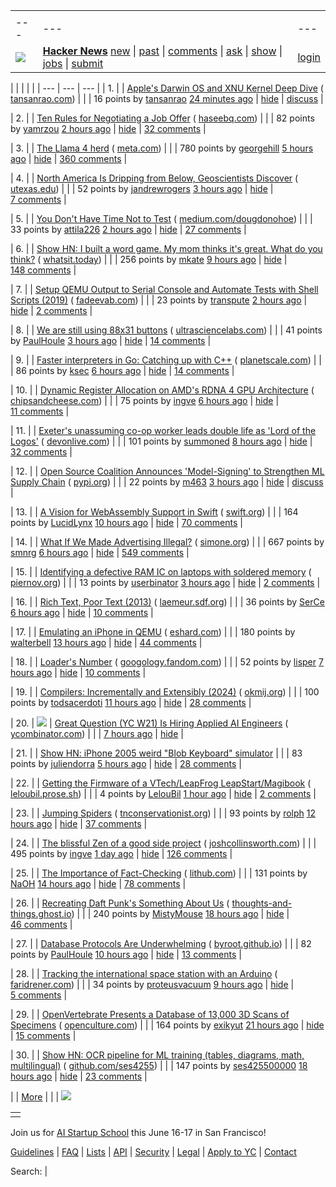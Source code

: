 |     |     |     |
| --- | --- | --- |
| |     |     |     |
| --- | --- | --- |
| [![](https://news.ycombinator.com/y18.svg)](https://news.ycombinator.com/) | **[Hacker News](https://news.ycombinator.com/news)** [new](https://news.ycombinator.com/newest) \| [past](https://news.ycombinator.com/front) \| [comments](https://news.ycombinator.com/newcomments) \| [ask](https://news.ycombinator.com/ask) \| [show](https://news.ycombinator.com/show) \| [jobs](https://news.ycombinator.com/jobs) \| [submit](https://news.ycombinator.com/submit) | [login](https://news.ycombinator.com/login?goto=news) | |

| |     |     |     |
| --- | --- | --- |
| 1. |  | [Apple's Darwin OS and XNU Kernel Deep Dive](https://tansanrao.com/blog/2025/04/xnu-kernel-and-darwin-evolution-and-architecture/) ( [tansanrao.com](https://news.ycombinator.com/from?site=tansanrao.com)) |
|  | 16 points by [tansanrao](https://news.ycombinator.com/user?id=tansanrao) [24 minutes ago](https://news.ycombinator.com/item?id=43597778) \| [hide](https://news.ycombinator.com/hide?id=43597778&goto=news) \| [discuss](https://news.ycombinator.com/item?id=43597778) |

| 2. |  | [Ten Rules for Negotiating a Job Offer](https://haseebq.com/my-ten-rules-for-negotiating-a-job-offer/) ( [haseebq.com](https://news.ycombinator.com/from?site=haseebq.com)) |
|  | 82 points by [yamrzou](https://news.ycombinator.com/user?id=yamrzou) [2 hours ago](https://news.ycombinator.com/item?id=43596864) \| [hide](https://news.ycombinator.com/hide?id=43596864&goto=news) \| [32 comments](https://news.ycombinator.com/item?id=43596864) |

| 3. |  | [The Llama 4 herd](https://ai.meta.com/blog/llama-4-multimodal-intelligence/) ( [meta.com](https://news.ycombinator.com/from?site=meta.com)) |
|  | 780 points by [georgehill](https://news.ycombinator.com/user?id=georgehill) [5 hours ago](https://news.ycombinator.com/item?id=43595585) \| [hide](https://news.ycombinator.com/hide?id=43595585&goto=news) \| [360 comments](https://news.ycombinator.com/item?id=43595585) |

| 4. |  | [North America Is Dripping from Below, Geoscientists Discover](https://www.jsg.utexas.edu/news/2025/04/north-america-is-dripping-from-below-geoscientists-discover/) ( [utexas.edu](https://news.ycombinator.com/from?site=utexas.edu)) |
|  | 52 points by [jandrewrogers](https://news.ycombinator.com/user?id=jandrewrogers) [3 hours ago](https://news.ycombinator.com/item?id=43596546) \| [hide](https://news.ycombinator.com/hide?id=43596546&goto=news) \| [7 comments](https://news.ycombinator.com/item?id=43596546) |

| 5. |  | [You Don't Have Time Not to Test](https://medium.com/@DougDonohoe/you-dont-have-time-not-to-test-e82bda121d64) ( [medium.com/dougdonohoe](https://news.ycombinator.com/from?site=medium.com/dougdonohoe)) |
|  | 33 points by [attila226](https://news.ycombinator.com/user?id=attila226) [2 hours ago](https://news.ycombinator.com/item?id=43563039) \| [hide](https://news.ycombinator.com/hide?id=43563039&goto=news) \| [27 comments](https://news.ycombinator.com/item?id=43563039) |

| 6. |  | [Show HN: I built a word game. My mom thinks it's great. What do you think?](https://www.whatsit.today/) ( [whatsit.today](https://news.ycombinator.com/from?site=whatsit.today)) |
|  | 256 points by [mkate](https://news.ycombinator.com/user?id=mkate) [9 hours ago](https://news.ycombinator.com/item?id=43593789) \| [hide](https://news.ycombinator.com/hide?id=43593789&goto=news) \| [148 comments](https://news.ycombinator.com/item?id=43593789) |

| 7. |  | [Setup QEMU Output to Serial Console and Automate Tests with Shell Scripts (2019)](https://fadeevab.com/how-to-setup-qemu-output-to-console-and-automate-using-shell-script/) ( [fadeevab.com](https://news.ycombinator.com/from?site=fadeevab.com)) |
|  | 23 points by [transpute](https://news.ycombinator.com/user?id=transpute) [2 hours ago](https://news.ycombinator.com/item?id=43597187) \| [hide](https://news.ycombinator.com/hide?id=43597187&goto=news) \| [2 comments](https://news.ycombinator.com/item?id=43597187) |

| 8. |  | [We are still using 88x31 buttons](https://ultrasciencelabs.com/lab-notes/why-we-are-still-using-88x31-buttons) ( [ultrasciencelabs.com](https://news.ycombinator.com/from?site=ultrasciencelabs.com)) |
|  | 41 points by [PaulHoule](https://news.ycombinator.com/user?id=PaulHoule) [3 hours ago](https://news.ycombinator.com/item?id=43596570) \| [hide](https://news.ycombinator.com/hide?id=43596570&goto=news) \| [14 comments](https://news.ycombinator.com/item?id=43596570) |

| 9. |  | [Faster interpreters in Go: Catching up with C++](https://planetscale.com/blog/faster-interpreters-in-go-catching-up-with-cpp) ( [planetscale.com](https://news.ycombinator.com/from?site=planetscale.com)) |
|  | 86 points by [ksec](https://news.ycombinator.com/user?id=ksec) [6 hours ago](https://news.ycombinator.com/item?id=43595283) \| [hide](https://news.ycombinator.com/hide?id=43595283&goto=news) \| [14 comments](https://news.ycombinator.com/item?id=43595283) |

| 10. |  | [Dynamic Register Allocation on AMD's RDNA 4 GPU Architecture](https://chipsandcheese.com/p/dynamic-register-allocation-on-amds) ( [chipsandcheese.com](https://news.ycombinator.com/from?site=chipsandcheese.com)) |
|  | 75 points by [ingve](https://news.ycombinator.com/user?id=ingve) [6 hours ago](https://news.ycombinator.com/item?id=43595223) \| [hide](https://news.ycombinator.com/hide?id=43595223&goto=news) \| [11 comments](https://news.ycombinator.com/item?id=43595223) |

| 11. |  | [Exeter's unassuming co-op worker leads double life as 'Lord of the Logos'](https://www.devonlive.com/whats-on/whats-on-news/exeters-unassuming-co-op-worker-10039941) ( [devonlive.com](https://news.ycombinator.com/from?site=devonlive.com)) |
|  | 101 points by [summoned](https://news.ycombinator.com/user?id=summoned) [8 hours ago](https://news.ycombinator.com/item?id=43594396) \| [hide](https://news.ycombinator.com/hide?id=43594396&goto=news) \| [32 comments](https://news.ycombinator.com/item?id=43594396) |

| 12. |  | [Open Source Coalition Announces 'Model-Signing' to Strengthen ML Supply Chain](https://pypi.org/project/model-signing/) ( [pypi.org](https://news.ycombinator.com/from?site=pypi.org)) |
|  | 22 points by [m463](https://news.ycombinator.com/user?id=m463) [3 hours ago](https://news.ycombinator.com/item?id=43596543) \| [hide](https://news.ycombinator.com/hide?id=43596543&goto=news) \| [discuss](https://news.ycombinator.com/item?id=43596543) |

| 13. |  | [A Vision for WebAssembly Support in Swift](https://forums.swift.org/t/pitch-a-vision-for-webassembly-support-in-swift/79060) ( [swift.org](https://news.ycombinator.com/from?site=swift.org)) |
|  | 164 points by [LucidLynx](https://news.ycombinator.com/user?id=LucidLynx) [10 hours ago](https://news.ycombinator.com/item?id=43593596) \| [hide](https://news.ycombinator.com/hide?id=43593596&goto=news) \| [70 comments](https://news.ycombinator.com/item?id=43593596) |

| 14. |  | [What If We Made Advertising Illegal?](https://simone.org/advertising/) ( [simone.org](https://news.ycombinator.com/from?site=simone.org)) |
|  | 667 points by [smnrg](https://news.ycombinator.com/user?id=smnrg) [6 hours ago](https://news.ycombinator.com/item?id=43595269) \| [hide](https://news.ycombinator.com/hide?id=43595269&goto=news) \| [549 comments](https://news.ycombinator.com/item?id=43595269) |

| 15. |  | [Identifying a defective RAM IC on laptops with soldered memory](https://blog.piernov.org/identifying-defective-ram-ic/) ( [piernov.org](https://news.ycombinator.com/from?site=piernov.org)) |
|  | 13 points by [userbinator](https://news.ycombinator.com/user?id=userbinator) [3 hours ago](https://news.ycombinator.com/item?id=43554789) \| [hide](https://news.ycombinator.com/hide?id=43554789&goto=news) \| [2 comments](https://news.ycombinator.com/item?id=43554789) |

| 16. |  | [Rich Text, Poor Text (2013)](https://laemeur.sdf.org/words/D29.html) ( [laemeur.sdf.org](https://news.ycombinator.com/from?site=laemeur.sdf.org)) |
|  | 36 points by [SerCe](https://news.ycombinator.com/user?id=SerCe) [6 hours ago](https://news.ycombinator.com/item?id=43562894) \| [hide](https://news.ycombinator.com/hide?id=43562894&goto=news) \| [10 comments](https://news.ycombinator.com/item?id=43562894) |

| 17. |  | [Emulating an iPhone in QEMU](https://eshard.com/posts/emulating-ios-14-with-qemu) ( [eshard.com](https://news.ycombinator.com/from?site=eshard.com)) |
|  | 180 points by [walterbell](https://news.ycombinator.com/user?id=walterbell) [13 hours ago](https://news.ycombinator.com/item?id=43592409) \| [hide](https://news.ycombinator.com/hide?id=43592409&goto=news) \| [44 comments](https://news.ycombinator.com/item?id=43592409) |

| 18. |  | [Loader's Number](https://googology.fandom.com/wiki/Loader%27s_number) ( [googology.fandom.com](https://news.ycombinator.com/from?site=googology.fandom.com)) |
|  | 52 points by [lisper](https://news.ycombinator.com/user?id=lisper) [7 hours ago](https://news.ycombinator.com/item?id=43594554) \| [hide](https://news.ycombinator.com/hide?id=43594554&goto=news) \| [10 comments](https://news.ycombinator.com/item?id=43594554) |

| 19. |  | [Compilers: Incrementally and Extensibly (2024)](https://okmij.org/ftp/tagless-final/Compiler/index.html) ( [okmij.org](https://news.ycombinator.com/from?site=okmij.org)) |
|  | 100 points by [todsacerdoti](https://news.ycombinator.com/user?id=todsacerdoti) [11 hours ago](https://news.ycombinator.com/item?id=43593088) \| [hide](https://news.ycombinator.com/hide?id=43593088&goto=news) \| [28 comments](https://news.ycombinator.com/item?id=43593088) |

| 20. | ![](https://news.ycombinator.com/s.gif) | [Great Question (YC W21) Is Hiring Applied AI Engineers](https://www.ycombinator.com/companies/great-question/jobs/AtPa8pe-ai-engineer) ( [ycombinator.com](https://news.ycombinator.com/from?site=ycombinator.com)) |
|  | [7 hours ago](https://news.ycombinator.com/item?id=43594871) \| [hide](https://news.ycombinator.com/hide?id=43594871&goto=news) |

| 21. |  | [Show HN: iPhone 2005 weird "Blob Keyboard" simulator](https://news.ycombinator.com/item?id=43595442) |
|  | 83 points by [juliendorra](https://news.ycombinator.com/user?id=juliendorra) [5 hours ago](https://news.ycombinator.com/item?id=43595442) \| [hide](https://news.ycombinator.com/hide?id=43595442&goto=news) \| [28 comments](https://news.ycombinator.com/item?id=43595442) |

| 22. |  | [Getting the Firmware of a VTech/LeapFrog LeapStart/Magibook](https://leloubil.prose.sh/leapstart-1) ( [leloubil.prose.sh](https://news.ycombinator.com/from?site=leloubil.prose.sh)) |
|  | 4 points by [LelouBil](https://news.ycombinator.com/user?id=LelouBil) [1 hour ago](https://news.ycombinator.com/item?id=43575515) \| [hide](https://news.ycombinator.com/hide?id=43575515&goto=news) \| [2 comments](https://news.ycombinator.com/item?id=43575515) |

| 23. |  | [Jumping Spiders](https://digital.tnconservationist.org/publication/?i=663361&article_id=3697028&view=articleBrowser) ( [tnconservationist.org](https://news.ycombinator.com/from?site=tnconservationist.org)) |
|  | 93 points by [rolph](https://news.ycombinator.com/user?id=rolph) [12 hours ago](https://news.ycombinator.com/item?id=43549469) \| [hide](https://news.ycombinator.com/hide?id=43549469&goto=news) \| [37 comments](https://news.ycombinator.com/item?id=43549469) |

| 24. |  | [The blissful Zen of a good side project](https://joshcollinsworth.com/blog/the-blissful-zen-of-a-good-side-project) ( [joshcollinsworth.com](https://news.ycombinator.com/from?site=joshcollinsworth.com)) |
|  | 495 points by [ingve](https://news.ycombinator.com/user?id=ingve) [1 day ago](https://news.ycombinator.com/item?id=43587380) \| [hide](https://news.ycombinator.com/hide?id=43587380&goto=news) \| [126 comments](https://news.ycombinator.com/item?id=43587380) |

| 25. |  | [The Importance of Fact-Checking](https://lithub.com/on-the-episode-that-changed-ira-glasss-this-american-life-forever/) ( [lithub.com](https://news.ycombinator.com/from?site=lithub.com)) |
|  | 131 points by [NaOH](https://news.ycombinator.com/user?id=NaOH) [14 hours ago](https://news.ycombinator.com/item?id=43549893) \| [hide](https://news.ycombinator.com/hide?id=43549893&goto=news) \| [78 comments](https://news.ycombinator.com/item?id=43549893) |

| 26. |  | [Recreating Daft Punk's Something About Us](https://thoughts-and-things.ghost.io/recreating-daft-punks-something-about-us/) ( [thoughts-and-things.ghost.io](https://news.ycombinator.com/from?site=thoughts-and-things.ghost.io)) |
|  | 240 points by [MistyMouse](https://news.ycombinator.com/user?id=MistyMouse) [18 hours ago](https://news.ycombinator.com/item?id=43591050) \| [hide](https://news.ycombinator.com/hide?id=43591050&goto=news) \| [46 comments](https://news.ycombinator.com/item?id=43591050) |

| 27. |  | [Database Protocols Are Underwhelming](https://byroot.github.io/performance/2025/03/21/database-protocols.html) ( [byroot.github.io](https://news.ycombinator.com/from?site=byroot.github.io)) |
|  | 82 points by [PaulHoule](https://news.ycombinator.com/user?id=PaulHoule) [10 hours ago](https://news.ycombinator.com/item?id=43593547) \| [hide](https://news.ycombinator.com/hide?id=43593547&goto=news) \| [13 comments](https://news.ycombinator.com/item?id=43593547) |

| 28. |  | [Tracking the international space station with an Arduino](https://faridrener.com/2025/04/04/tracking-iss.html) ( [faridrener.com](https://news.ycombinator.com/from?site=faridrener.com)) |
|  | 34 points by [proteusvacuum](https://news.ycombinator.com/user?id=proteusvacuum) [9 hours ago](https://news.ycombinator.com/item?id=43593956) \| [hide](https://news.ycombinator.com/hide?id=43593956&goto=news) \| [5 comments](https://news.ycombinator.com/item?id=43593956) |

| 29. |  | [OpenVertebrate Presents a Database of 13,000 3D Scans of Specimens](https://www.openculture.com/2024/03/openvertebrate-presents-a-massive-database-of-13000-3d-scans-of-vertebrate-specimens.html) ( [openculture.com](https://news.ycombinator.com/from?site=openculture.com)) |
|  | 164 points by [exikyut](https://news.ycombinator.com/user?id=exikyut) [21 hours ago](https://news.ycombinator.com/item?id=43589989) \| [hide](https://news.ycombinator.com/hide?id=43589989&goto=news) \| [15 comments](https://news.ycombinator.com/item?id=43589989) |

| 30. |  | [Show HN: OCR pipeline for ML training (tables, diagrams, math, multilingual)](https://github.com/ses4255/Versatile-OCR-Program) ( [github.com/ses4255](https://news.ycombinator.com/from?site=github.com/ses4255)) |
|  | 147 points by [ses425500000](https://news.ycombinator.com/user?id=ses425500000) [18 hours ago](https://news.ycombinator.com/item?id=43590998) \| [hide](https://news.ycombinator.com/hide?id=43590998&goto=news) \| [23 comments](https://news.ycombinator.com/item?id=43590998) |

|  | [More](https://news.ycombinator.com/?p=2) | |
| ![](https://news.ycombinator.com/s.gif)

|     |
| --- |
|  |

Join us for [AI Startup School](https://events.ycombinator.com/ai-sus) this June 16-17 in San Francisco!

[Guidelines](https://news.ycombinator.com/newsguidelines.html) \| [FAQ](https://news.ycombinator.com/newsfaq.html) \| [Lists](https://news.ycombinator.com/lists) \| [API](https://github.com/HackerNews/API) \| [Security](https://news.ycombinator.com/security.html) \| [Legal](https://www.ycombinator.com/legal/) \| [Apply to YC](https://www.ycombinator.com/apply/) \| [Contact](mailto:hn@ycombinator.com)

Search: |
